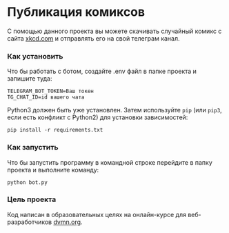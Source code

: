 # Публикация комиксов

С помощью данного проекта вы можете скачивать случайный комикс с сайта [xkcd.com](https://xkcd.com/) и отправлять его на свой телеграм канал.

### Как установить

Что бы работать с ботом, создайте .env файл в папке проекта и запишите туда:
```
TELEGRAM_BOT_TOKEN=Ваш токен
TG_CHAT_ID=id вашего чата
```

Python3 должен быть уже установлен. 
Затем используйте `pip` (или `pip3`, если есть конфликт с Python2) для установки зависимостей:
```
pip install -r requirements.txt
```
### Как запустить

Что бы запустить программу в командной строке перейдите в папку проекта и выполните команду:
```
python bot.py
```

### Цель проекта

Код написан в образовательных целях на онлайн-курсе для веб-разработчиков [dvmn.org](https://dvmn.org/).